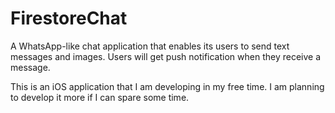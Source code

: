 # FirestoreChat
A WhatsApp-like chat application that enables its users to send text messages and images. Users will get push notification when they receive a message. 

This is an iOS application that I am developing in my free time. I am planning to develop it more if I can spare some time.
